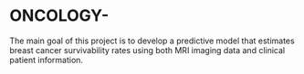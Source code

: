 # ONCOLOGY-
The main goal of this project is to develop a predictive model that estimates breast cancer survivability rates using both MRI imaging data and clinical patient information. 
